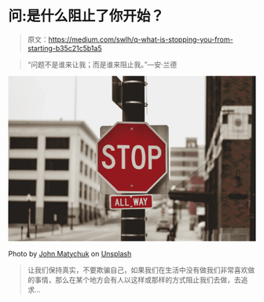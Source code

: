 # 问:是什么阻止了你开始？

> 原文：<https://medium.com/swlh/q-what-is-stopping-you-from-starting-b35c21c5b1a5>

> “问题不是谁来让我；而是谁来阻止我。”—安·兰德

![](img/79740151bdbf35a43e1f1ace88c9f85b.png)

Photo by [John Matychuk](https://unsplash.com/photos/dJdcb11aboQ?utm_source=unsplash&utm_medium=referral&utm_content=creditCopyText) on [Unsplash](https://unsplash.com/search/photos/stop?utm_source=unsplash&utm_medium=referral&utm_content=creditCopyText)

> 让我们保持真实，不要欺骗自己，如果我们在生活中没有做我们非常喜欢做的事情，那么在某个地方会有人以这样或那样的方式阻止我们去做，去追求…